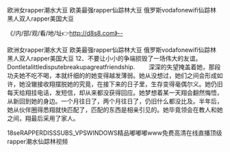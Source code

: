 欧洲女rapper潮水大豆
欧美最强rapper仙踪林大豆
俄罗斯vodafonewifi仙踪林
黑人双人rapper美国大豆


《/内/部/观/看/地/址👉http://d8s8.com》--

欧洲女rapper潮水大豆
欧美最强rapper仙踪林大豆
俄罗斯vodafonewifi仙踪林
黑人双人rapper美国大豆
	12、不要让小小的争端损毁了一场伟大的友谊。Dontletalittledisputebreakupagreatfriendship.
　　深深的失望掩盖着她，那段功夫她不吃不喝，本就纤细的的她变得越发薄弱。她从没想过，她们之间会形成如许，她没辙接收翔摆脱她的究竟，在接下来的日子里，生存变得毫偶尔义。她仍旧每天给翔挂电话，发短信，却从来都没获得回应。她梦想着某一天翔会翻然悔悟，从新回到她的身边。一个月往日了，两个月往日了，仍旧什么都没比及。半年后，她从伙伴圈得悉翔就快匹配了，匹配的东西是相亲引见的。她毕竟领会在教人和她之间，翔最后采用了家人。





18seRAPPERDISSSUBS_VPSWINDOWS精品嘟嘟嘟www免费高清在线直播顶级rapper潮水仙踪林视频
